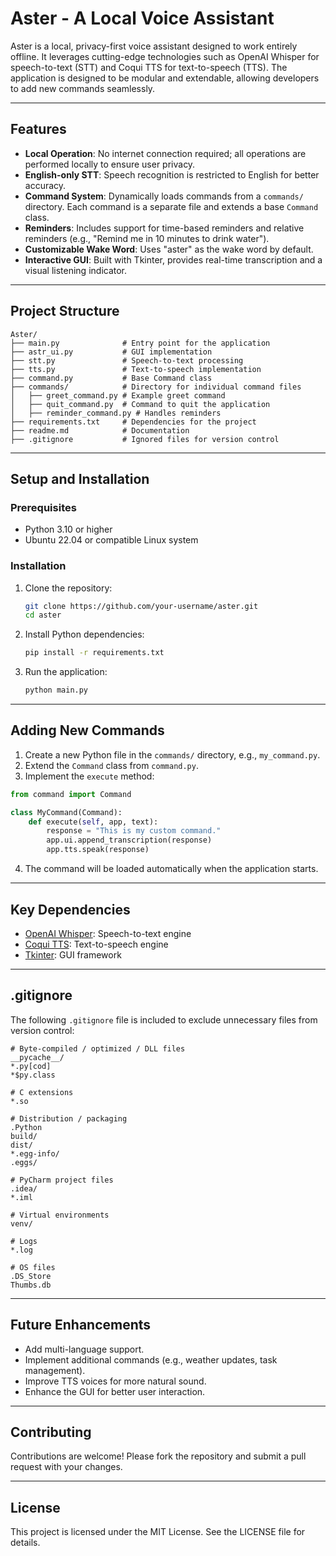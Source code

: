 # Aster - A Local Voice Assistant

Aster is a local, privacy-first voice assistant designed to work entirely offline. It leverages cutting-edge technologies such as OpenAI Whisper for speech-to-text (STT) and Coqui TTS for text-to-speech (TTS). The application is designed to be modular and extendable, allowing developers to add new commands seamlessly.

---

## Features

- **Local Operation**: No internet connection required; all operations are performed locally to ensure user privacy.
- **English-only STT**: Speech recognition is restricted to English for better accuracy.
- **Command System**: Dynamically loads commands from a `commands/` directory. Each command is a separate file and extends a base `Command` class.
- **Reminders**: Includes support for time-based reminders and relative reminders (e.g., "Remind me in 10 minutes to drink water").
- **Customizable Wake Word**: Uses "aster" as the wake word by default.
- **Interactive GUI**: Built with Tkinter, provides real-time transcription and a visual listening indicator.

---

## Project Structure

```
Aster/
├── main.py              # Entry point for the application
├── astr_ui.py           # GUI implementation
├── stt.py               # Speech-to-text processing
├── tts.py               # Text-to-speech implementation
├── command.py           # Base Command class
├── commands/            # Directory for individual command files
│   ├── greet_command.py # Example greet command
│   ├── quit_command.py  # Command to quit the application
│   ├── reminder_command.py # Handles reminders
├── requirements.txt     # Dependencies for the project
├── readme.md            # Documentation
├── .gitignore           # Ignored files for version control
```

---

## Setup and Installation

### Prerequisites
- Python 3.10 or higher
- Ubuntu 22.04 or compatible Linux system

### Installation

1. Clone the repository:
   ```bash
   git clone https://github.com/your-username/aster.git
   cd aster
   ```

2. Install Python dependencies:
   ```bash
   pip install -r requirements.txt
   ```

3. Run the application:
   ```bash
   python main.py
   ```

---

## Adding New Commands

1. Create a new Python file in the `commands/` directory, e.g., `my_command.py`.
2. Extend the `Command` class from `command.py`.
3. Implement the `execute` method:

```python
from command import Command

class MyCommand(Command):
    def execute(self, app, text):
        response = "This is my custom command."
        app.ui.append_transcription(response)
        app.tts.speak(response)
```

4. The command will be loaded automatically when the application starts.

---

## Key Dependencies

- [OpenAI Whisper](https://github.com/openai/whisper): Speech-to-text engine
- [Coqui TTS](https://github.com/coqui-ai/TTS): Text-to-speech engine
- [Tkinter](https://docs.python.org/3/library/tk.html): GUI framework

---

## .gitignore

The following `.gitignore` file is included to exclude unnecessary files from version control:

```
# Byte-compiled / optimized / DLL files
__pycache__/
*.py[cod]
*$py.class

# C extensions
*.so

# Distribution / packaging
.Python
build/
dist/
*.egg-info/
.eggs/

# PyCharm project files
.idea/
*.iml

# Virtual environments
venv/

# Logs
*.log

# OS files
.DS_Store
Thumbs.db
```

---

## Future Enhancements

- Add multi-language support.
- Implement additional commands (e.g., weather updates, task management).
- Improve TTS voices for more natural sound.
- Enhance the GUI for better user interaction.

---

## Contributing
Contributions are welcome! Please fork the repository and submit a pull request with your changes.

---

## License
This project is licensed under the MIT License. See the LICENSE file for details.
